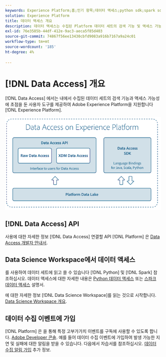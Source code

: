 ```yaml
---
keywords: Experience Platform;홈;인기 항목;데이터 액세스;python sdk;spark sdk;데이터 액세스 api
solution: Experience Platform
title: 데이터 액세스 개요
description: 데이터 액세스는 수집된 Platform 데이터 세트의 검색 기능 및 액세스 가능성에 초점을 둔 도구를 사용자에게 제공하여 Adobe Experience Platform을 지원합니다.
exl-id: 76e3585b-44df-412e-9ac3-aeca5f85d403
source-git-commit: 74867f56ee13430cbfd9083a916b7167a9a24c01
workflow-type: tm+mt
source-wordcount: '185'
ht-degree: 4%

---
```


# [!DNL Data Access] 개요

[!DNL Data Access] 에서는 내에서 수집된 데이터 세트의 검색 기능과 액세스 가능성에 초점을 둔 사용자 도구를 제공하여 Adobe Experience Platform을 지원합니다 [!DNL Experience Platform].

![Experience Platform에 대한 데이터 액세스](images/Data_Access_Experience_Platform.png)

## [!DNL Data Access] API

사용에 대한 자세한 정보 [!DNL Data Access] 연결할 API [!DNL Platform] 은 [Data Access 개발자 안내서](api.md).

## Data Science Workspace에서 데이터 액세스

를 사용하여 데이터 세트에 읽고 쓸 수 있습니다 [!DNL Python] 및 [!DNL Spark] 참조하십시오. 데이터 액세스에 대한 자세한 내용은 [Python 데이터 액세스](../data-science-workspace/authoring/python.md) 또는 [스파크 데이터 액세스](../data-science-workspace/authoring/spark.md) 설명서.

에 대한 자세한 정보 [!DNL Data Science Workspace]를 읽는 것으로 시작합니다. [Data Science Workspace 개요](../data-science-workspace/home.md).

## 데이터 수집 이벤트에 가입

[!DNL Platform] 은 을 통해 특정 고부가가치 이벤트를 구독에 사용할 수 있도록 합니다. [Adobe Developer 콘솔](https://www.adobe.com/go/devs_console_ui). 예를 들어 데이터 수집 이벤트에 가입하여 발생 가능한 지연 및 실패에 대한 알림을 받을 수 있습니다. 다음에서 자습서를 참조하십시오. [데이터 수집 알림 가입](../ingestion/quality/subscribe-events.md) 추가 정보.
